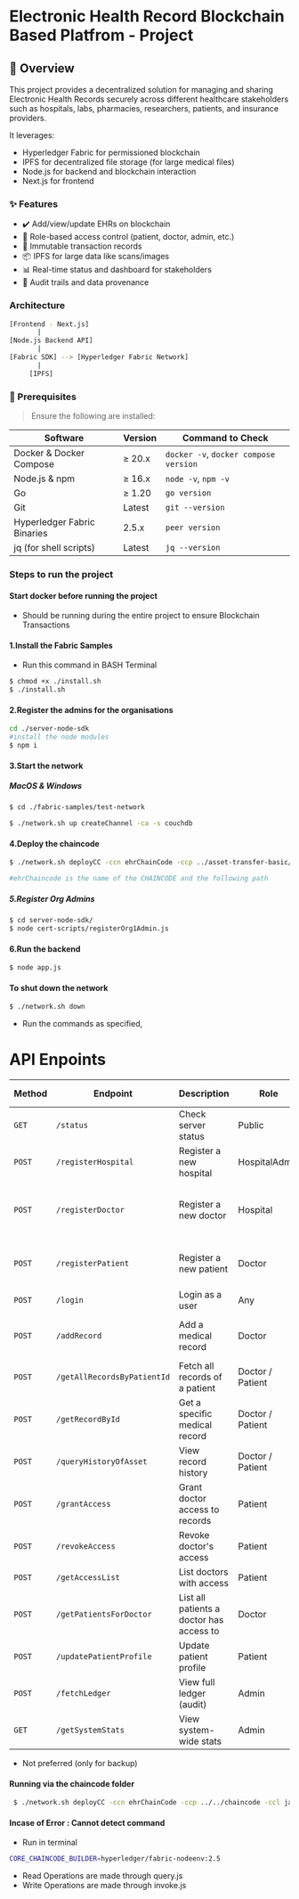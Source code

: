 # Electronic Health Record Blockchain Based Platfrom - Project

## 🧩 Overview
This project provides a decentralized solution for managing and sharing Electronic Health Records securely across different healthcare stakeholders such as hospitals, labs, pharmacies, researchers, patients, and insurance providers.

It leverages:

- Hyperledger Fabric for permissioned blockchain
- IPFS for decentralized file storage (for large medical files)
- Node.js for backend and blockchain interaction
- Next.js for frontend

### ✨ Features
- ✔️ Add/view/update EHRs on blockchain
- 🔐 Role-based access control (patient, doctor, admin, etc.)
- 🧾 Immutable transaction records
- 📦 IPFS for large data like scans/images
- 📊 Real-time status and dashboard for stakeholders
- 🔎 Audit trails and data provenance

### Architecture
```bash
[Frontend - Next.js]
       |
[Node.js Backend API]
       |
[Fabric SDK] --> [Hyperledger Fabric Network]
       |
     [IPFS]

```
### 🚀 Prerequisites

> Ensure the following are installed:

| Software | Version | Command to Check |
|----------|---------|------------------|
| Docker & Docker Compose | ≥ 20.x | `docker -v`, `docker compose version` |
| Node.js & npm | ≥ 16.x | `node -v`, `npm -v` |
| Go | ≥ 1.20 | `go version` |
| Git | Latest | `git --version` |
| Hyperledger Fabric Binaries | 2.5.x | `peer version` |
| jq (for shell scripts) | Latest | `jq --version` |


### Steps to run the project

#### Start docker before running the project
- Should be running during the entire project to ensure Blockchain Transactions

#### 1.Install the Fabric Samples
- Run this command in BASH Terminal
```bash
$ chmod +x ./install.sh
$ ./install.sh  
```

#### 2.Register the admins for the organisations
```bash
cd ./server-node-sdk
#install the node modules
$ npm i
```

#### 3.Start the network

##### MacOS & Windows
```bash
$ cd ./fabric-samples/test-network

$ ./network.sh up createChannel -ca -s couchdb
```

#### 4.Deploy the chaincode
```bash
$ ./network.sh deployCC -ccn ehrChainCode -ccp ../asset-transfer-basic/chaincode-javascript/ -ccl javascript

#ehrChaincode is the name of the CHAINCODE and the following path
```

##### 5.Register Org Admins
```bash
$ cd server-node-sdk/
$ node cert-scripts/registerOrg1Admin.js
```


#### 6.Run the backend
```bash
$ node app.js
```

#### To shut down the network
```bash
$ ./network.sh down
```

- Run the commands as specified,

# API Enpoints

| **Method** | **Endpoint**                | **Description**                          | **Role**         | **Parameters (Body / Query)**                                          |
| ---------- | --------------------------- | ---------------------------------------- | ---------------- | ---------------------------------------------------------------------- |
| `GET`      | `/status`                   | Check server status                      | Public           | –                                                                      |
| `POST`     | `/registerHospital`         | Register a new hospital                  | HospitalAdmin    | `adminId`, `hospitalId`, `name`, `city`                                |
| `POST`     | `/registerDoctor`           | Register a new doctor                    | Hospital         | `hospitalId`, `doctorId`, `hospitalName`, `name`, `department`, `city` |
| `POST`     | `/registerPatient`          | Register a new patient                   | Doctor           | `doctorId`, `patientId`, `hospitalName`, `name`, `dob`, `city`         |
| `POST`     | `/login`                    | Login as a user                          | Any              | `userId`                                                               |
| `POST`     | `/addRecord`                | Add a medical record                     | Doctor           | `doctorId`, `patientId`, `diagnosis`, `prescription`                   |
| `POST`     | `/getAllRecordsByPatientId` | Fetch all records of a patient           | Doctor / Patient | `userId`, `patientId`                                                  |
| `POST`     | `/getRecordById`            | Get a specific medical record            | Doctor / Patient | `userId`, `patientId`, `recordId`                                      |
| `POST`     | `/queryHistoryOfAsset`      | View record history                      | Doctor / Patient | `userId`, `recordId`                                                   |
| `POST`     | `/grantAccess`              | Grant doctor access to records           | Patient          | `patientId`, `doctorIdToGrant`, `hospitalId`                           |
| `POST`     | `/revokeAccess`             | Revoke doctor's access                   | Patient          | `userId`, `patientId`, `doctorId`                                      |
| `POST`     | `/getAccessList`            | List doctors with access                 | Patient          | `userId`, `patientId`                                                  |
| `POST`     | `/getPatientsForDoctor`     | List all patients a doctor has access to | Doctor           | `doctorId`                                                             |
| `POST`     | `/updatePatientProfile`     | Update patient profile                   | Patient          | `userId`, `name`, `dob`, `city`                                        |
| `POST`     | `/fetchLedger`              | View full ledger (audit)                 | Admin            | `userId`                                                               |
| `GET`      | `/getSystemStats`           | View system-wide stats                   | Admin            | `userId` *(as query param)*                                            |




- Not preferred (only for backup)
#### Running via the chaincode folder
```bash
 $ ./network.sh deployCC -ccn ehrChainCode -ccp ../../chaincode -ccl javascript
```


#### Incase of Error : Cannot detect command
- Run in terminal
```bash
CORE_CHAINCODE_BUILDER=hyperledger/fabric-nodeenv:2.5
```

- Read Operations are made through query.js
- Write Operations are made through invoke.js